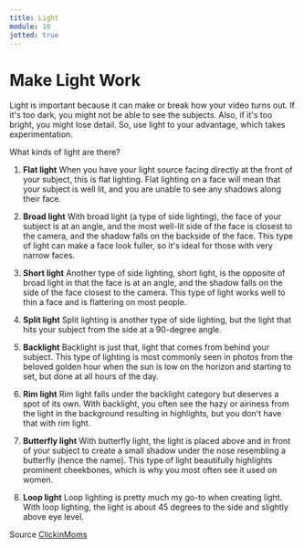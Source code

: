 ```yaml
---
title: Light
module: 10
jotted: true
---
```


# Make Light Work

Light is important because it can make or break how your video turns out. If it's too dark, you might not be able to see the subjects.  Also, if it's too bright, you might lose detail.  So, use light to your advantage, which takes experimentation.

What kinds of light are there?

1. **Flat light**
When you have your light source facing directly at the front of your subject, this is flat lighting. Flat lighting on a face will mean that your subject is well lit, and you are unable to see any shadows along their face.

2. **Broad light**
With broad light (a type of side lighting), the face of your subject is at an angle, and the most well-lit side of the face is closest to the camera, and the shadow falls on the backside of the face. This type of light can make a face look fuller, so it's ideal for those with very narrow faces.

3. **Short light**
Another type of side lighting, short light, is the opposite of broad light in that the face is at an angle, and the shadow falls on the side of the face closest to the camera. This type of light works well to thin a face and is flattering on most people.

4. **Split light**
Split lighting is another type of side lighting, but the light that hits your subject from the side at a 90-degree angle.

5. **Backlight**
Backlight is just that, light that comes from behind your subject. This type of lighting is most commonly seen in photos from the beloved golden hour when the sun is low on the horizon and starting to set, but done at all hours of the day.

6. **Rim light**
Rim light falls under the backlight category but deserves a spot of its own. With backlight, you often see the hazy or airiness from the light in the background resulting in highlights, but you don't have that with rim light.

7. **Butterfly light**
With butterfly light, the light is placed above and in front of your subject to create a small shadow under the nose resembling a butterfly (hence the name). This type of light beautifully highlights prominent cheekbones, which is why you most often see it used on women.

8. **Loop light**
Loop lighting is pretty much my go-to when creating light. With loop lighting, the light is about 45 degrees to the side and slightly above eye level.

Source [ClickinMoms](https://www.clickinmoms.com/blog/types-photography-lighting/)
